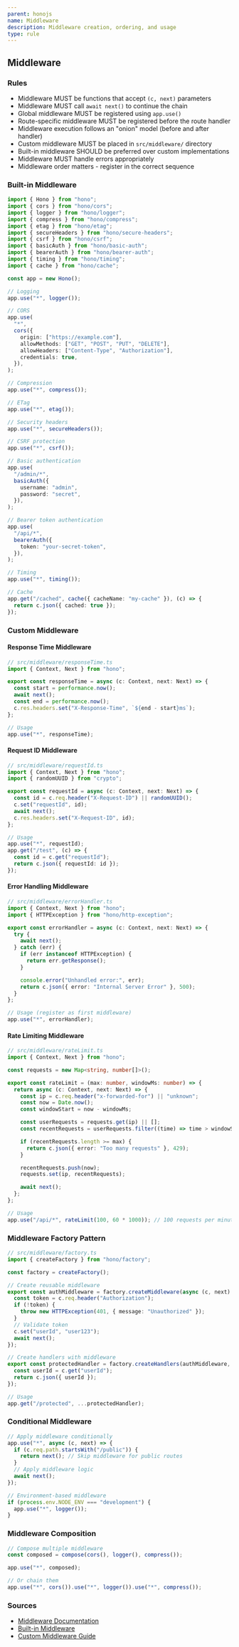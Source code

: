 ```yaml
---
parent: honojs
name: Middleware
description: Middleware creation, ordering, and usage
type: rule
---
```


## Middleware

### Rules

- Middleware MUST be functions that accept `(c, next)` parameters
- Middleware MUST call `await next()` to continue the chain
- Global middleware MUST be registered using `app.use()`
- Route-specific middleware MUST be registered before the route handler
- Middleware execution follows an "onion" model (before and after handler)
- Custom middleware MUST be placed in `src/middleware/` directory
- Built-in middleware SHOULD be preferred over custom implementations
- Middleware MUST handle errors appropriately
- Middleware order matters - register in the correct sequence

### Built-in Middleware

```typescript
import { Hono } from "hono";
import { cors } from "hono/cors";
import { logger } from "hono/logger";
import { compress } from "hono/compress";
import { etag } from "hono/etag";
import { secureHeaders } from "hono/secure-headers";
import { csrf } from "hono/csrf";
import { basicAuth } from "hono/basic-auth";
import { bearerAuth } from "hono/bearer-auth";
import { timing } from "hono/timing";
import { cache } from "hono/cache";

const app = new Hono();

// Logging
app.use("*", logger());

// CORS
app.use(
  "*",
  cors({
    origin: ["https://example.com"],
    allowMethods: ["GET", "POST", "PUT", "DELETE"],
    allowHeaders: ["Content-Type", "Authorization"],
    credentials: true,
  }),
);

// Compression
app.use("*", compress());

// ETag
app.use("*", etag());

// Security headers
app.use("*", secureHeaders());

// CSRF protection
app.use("*", csrf());

// Basic authentication
app.use(
  "/admin/*",
  basicAuth({
    username: "admin",
    password: "secret",
  }),
);

// Bearer token authentication
app.use(
  "/api/*",
  bearerAuth({
    token: "your-secret-token",
  }),
);

// Timing
app.use("*", timing());

// Cache
app.get("/cached", cache({ cacheName: "my-cache" }), (c) => {
  return c.json({ cached: true });
});
```

### Custom Middleware

#### Response Time Middleware

```typescript
// src/middleware/responseTime.ts
import { Context, Next } from "hono";

export const responseTime = async (c: Context, next: Next) => {
  const start = performance.now();
  await next();
  const end = performance.now();
  c.res.headers.set("X-Response-Time", `${end - start}ms`);
};

// Usage
app.use("*", responseTime);
```

#### Request ID Middleware

```typescript
// src/middleware/requestId.ts
import { Context, Next } from "hono";
import { randomUUID } from "crypto";

export const requestId = async (c: Context, next: Next) => {
  const id = c.req.header("X-Request-ID") || randomUUID();
  c.set("requestId", id);
  await next();
  c.res.headers.set("X-Request-ID", id);
};

// Usage
app.use("*", requestId);
app.get("/test", (c) => {
  const id = c.get("requestId");
  return c.json({ requestId: id });
});
```

#### Error Handling Middleware

```typescript
// src/middleware/errorHandler.ts
import { Context, Next } from "hono";
import { HTTPException } from "hono/http-exception";

export const errorHandler = async (c: Context, next: Next) => {
  try {
    await next();
  } catch (err) {
    if (err instanceof HTTPException) {
      return err.getResponse();
    }

    console.error("Unhandled error:", err);
    return c.json({ error: "Internal Server Error" }, 500);
  }
};

// Usage (register as first middleware)
app.use("*", errorHandler);
```

#### Rate Limiting Middleware

```typescript
// src/middleware/rateLimit.ts
import { Context, Next } from "hono";

const requests = new Map<string, number[]>();

export const rateLimit = (max: number, windowMs: number) => {
  return async (c: Context, next: Next) => {
    const ip = c.req.header("x-forwarded-for") || "unknown";
    const now = Date.now();
    const windowStart = now - windowMs;

    const userRequests = requests.get(ip) || [];
    const recentRequests = userRequests.filter((time) => time > windowStart);

    if (recentRequests.length >= max) {
      return c.json({ error: "Too many requests" }, 429);
    }

    recentRequests.push(now);
    requests.set(ip, recentRequests);

    await next();
  };
};

// Usage
app.use("/api/*", rateLimit(100, 60 * 1000)); // 100 requests per minute
```

### Middleware Factory Pattern

```typescript
// src/middleware/factory.ts
import { createFactory } from "hono/factory";

const factory = createFactory();

// Create reusable middleware
export const authMiddleware = factory.createMiddleware(async (c, next) => {
  const token = c.req.header("Authorization");
  if (!token) {
    throw new HTTPException(401, { message: "Unauthorized" });
  }
  // Validate token
  c.set("userId", "user123");
  await next();
});

// Create handlers with middleware
export const protectedHandler = factory.createHandlers(authMiddleware, (c) => {
  const userId = c.get("userId");
  return c.json({ userId });
});

// Usage
app.get("/protected", ...protectedHandler);
```

### Conditional Middleware

```typescript
// Apply middleware conditionally
app.use("*", async (c, next) => {
  if (c.req.path.startsWith("/public")) {
    return next(); // Skip middleware for public routes
  }
  // Apply middleware logic
  await next();
});

// Environment-based middleware
if (process.env.NODE_ENV === "development") {
  app.use("*", logger());
}
```

### Middleware Composition

```typescript
// Compose multiple middleware
const composed = compose(cors(), logger(), compress());

app.use("*", composed);

// Or chain them
app.use("*", cors()).use("*", logger()).use("*", compress());
```

### Sources

- [Middleware Documentation](https://hono.dev/docs/concepts/middleware)
- [Built-in Middleware](https://hono.dev/docs/middleware/builtin)
- [Custom Middleware Guide](https://hono.dev/docs/guides/middleware)

